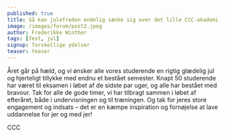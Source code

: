 ```yaml
---
published: true
title: Så kan julefreden endelig sænke sig over det lille CCC-akademi
image: /images/forum/post2.jpeg
author: Frederikke Winther
tags: [fest, jul]
signup: forskellige ydelser
teaser: teaser
---
```


Året går på hæld, og vi ønsker alle vores studerende en rigtig glædelig jul og hjerteligt tillykke med endnu et bestået semester. Knapt 50 studerende har været til eksamen i løbet af de sidste par uger, og alle har bestået med bravour. Tak for alle de gode timer, vi har tilbragt sammen i løbet af efteråret, både i undervisningen og til træningen. Og tak for jeres store engagement og indsats – det er en kæmpe inspiration og fornøjelse at lave uddannelse for jer og med jer!

CCC